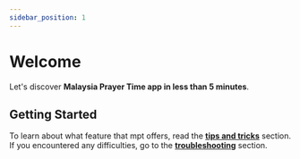 ```yaml
---
sidebar_position: 1
---
```


# Welcome

Let's discover **Malaysia Prayer Time app in less than 5 minutes**.

## Getting Started

To learn about what feature that mpt offers, read the [**tips and tricks**](./tips-trick/show-other-prayer-times) section. If you encountered any difficulties, go to the [**troubleshooting**](./troubleshoot/notifications) section.
